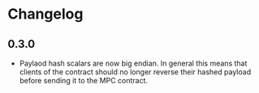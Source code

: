 # Changelog

## 0.3.0

- Paylaod hash scalars are now big endian. In general this means that clients of the contract should no longer reverse their hashed payload before sending it to the MPC contract.

